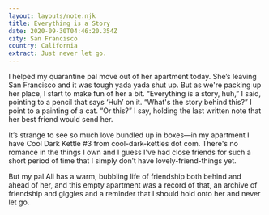 ```yaml
---
layout: layouts/note.njk
title: Everything is a Story
date: 2020-09-30T04:46:20.354Z
city: San Francisco
country: California
extract: Just never let go.
---
```


I helped my quarantine pal move out of her apartment today. She’s leaving San Francisco and it was tough yada yada shut up. But as we're packing up her place, I start to make fun of her a bit. “Everything is a story, huh,” I said, pointing to a pencil that says ‘Huh’ on it. “What's the story behind this?” I point to a painting of a cat. “Or this?” I say, holding the last written note that her best friend would send her.

It’s strange to see so much love bundled up in boxes—in my apartment I have Cool Dark Kettle #3 from cool-dark-kettles dot com. There's no romance in the things I own and I guess I've had close friends for such a short period of time that I simply don’t have lovely-friend-things yet.

But my pal Ali has a warm, bubbling life of friendship both behind and ahead of her, and this empty apartment was a record of that, an archive of friendship and giggles and a reminder that I should hold onto her and never let go.
